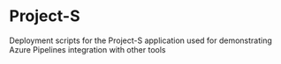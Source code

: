 # Project-S
Deployment scripts for the Project-S application used for demonstrating Azure Pipelines integration with other tools

